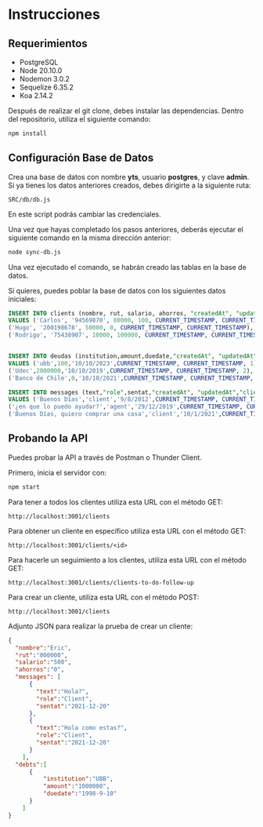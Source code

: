 # Instrucciones

## Requerimientos
- PostgreSQL
- Node 20.10.0
- Nodemon 3.0.2
- Sequelize 6.35.2
- Koa 2.14.2

Después de realizar el git clone, debes instalar las dependencias. Dentro del repositorio, utiliza el siguiente comando:

```bash
npm install
```

## Configuración Base de Datos
Crea una base de datos con nombre **yts**, usuario **postgres**, y clave **admin**. Si ya tienes los datos anteriores creados, debes dirigirte a la siguiente ruta:

`SRC/db/db.js`

En este script podrás cambiar las credenciales.

Una vez que hayas completado los pasos anteriores, deberás ejecutar el siguiente comando en la misma dirección anterior:

````bash
node sync-db.js
````
Una vez ejecutado el comando, se habrán creado las tablas en la base de datos.

Si quieres, puedes poblar la base de datos con los siguientes datos iniciales:
```sql
INSERT INTO clients (nombre, rut, salario, ahorros, "createdAt", "updatedAt")
VALUES ('Carlos', '94569870', 80000, 100, CURRENT_TIMESTAMP, CURRENT_TIMESTAMP),
('Hugo', '200198678', 50000, 0, CURRENT_TIMESTAMP, CURRENT_TIMESTAMP),
('Rodrigo', '75438907', 10000, 100000, CURRENT_TIMESTAMP, CURRENT_TIMESTAMP);


INSERT INTO deudas (institution,amount,duedate,"createdAt", "updatedAt","clientId") 
VALUES ('ubb',100,'10/10/2023',CURRENT_TIMESTAMP, CURRENT_TIMESTAMP, 1),
('Udec',2000000,'10/10/2019',CURRENT_TIMESTAMP, CURRENT_TIMESTAMP, 2),
('Banco de Chile',0,'10/10/2021',CURRENT_TIMESTAMP, CURRENT_TIMESTAMP, 3);

INSERT INTO messages (text,"role",sentat,"createdAt", "updatedAt","clientId") 
VALUES ('Buenos Días','client','9/8/2012',CURRENT_TIMESTAMP, CURRENT_TIMESTAMP,1),
('¿en que lo puedo ayudar?','agent','29/12/2019',CURRENT_TIMESTAMP, CURRENT_TIMESTAMP,2),
('Buenos Días, quiero comprar una casa','client','10/1/2021',CURRENT_TIMESTAMP, CURRENT_TIMESTAMP,3);
```

## Probando la API
Puedes probar la API a través de Postman o Thunder Client.

Primero, inicia el servidor con:
```bash
npm start
```

Para tener a todos los clientes utiliza esta URL con el método  GET:

`http://localhost:3001/clients`

Para obtener un cliente en específico utiliza esta URL con el método  GET:

`http://localhost:3001/clients/<id>`

Para hacerle un seguimiento a los clientes, utiliza esta URL con el método  GET:

`http://localhost:3001/clients/clients-to-do-follow-up`

Para crear un cliente, utiliza esta URL con el método  POST:

`http://localhost:3001/clients`

Adjunto JSON para realizar la prueba de crear un cliente:

```json
{
  "nombre":"Eric",
  "rut":"000000", 
  "salario":"500", 
  "ahorros":"0",
  "messages": [
      {
        "text":"Hola?", 
        "role":"Client", 
        "sentat":"2021-12-20"
      },
      {
        "text":"Hola como estas?", 
        "role":"Client", 
        "sentat":"2021-12-20"
      }
    ],
  "debts":[
      {
          "institution":"UBB", 
          "amount":"1000000", 
          "duedate":"1998-9-10"
      }
    ]
}
```
